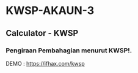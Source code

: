 # KWSP-AKAUN-3

## Calculator - KWSP
### Pengiraan Pembahagian menurut KWSP!.

DEMO : https://ifhax.com/kwsp

